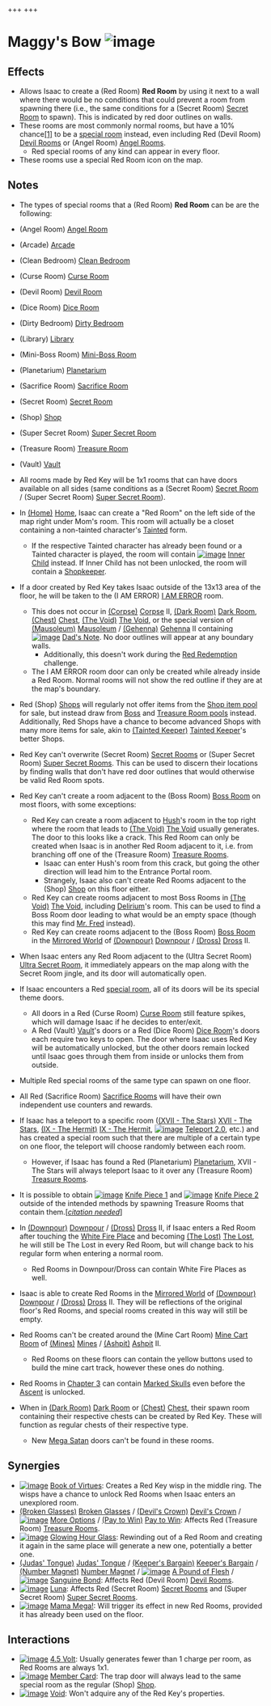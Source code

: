 +++
+++

 # Maggy's Bow ![image](/image/Maggy%27s_Bow.png) 


Effects
---------


* Allows Isaac to create a (Red Room) **Red Room** by using it next to a wall where there would be no conditions that could prevent a room from spawning there (i.e., the same conditions for a (Secret Room) [Secret Room](/wiki/Secret_Room "Secret Room") to spawn). This is indicated by red door outlines on walls.
* These rooms are most commonly normal rooms, but have a 10% chance[[1]](#cite_note-1) to be a [special room](/wiki/Special_room "Special room") instead, even including Red (Devil Room) [Devil Rooms](/wiki/Devil_Room "Devil Room") or (Angel Room) [Angel Rooms](/wiki/Angel_Room "Angel Room").
	+ Red special rooms of any kind can appear in every floor.
* These rooms use a special Red Room icon on the map.


Notes
-------


* The types of special rooms that a (Red Room) **Red Room** can be are the following:



* (Angel Room) [Angel Room](/wiki/Angel_Room "Angel Room")
* (Arcade) [Arcade](/wiki/Arcade "Arcade")
* (Clean Bedroom) [Clean Bedroom](/wiki/Clean_Bedroom "Clean Bedroom")
* (Curse Room) [Curse Room](/wiki/Curse_Room "Curse Room")
* (Devil Room) [Devil Room](/wiki/Devil_Room "Devil Room")
* (Dice Room) [Dice Room](/wiki/Dice_Room "Dice Room")
* (Dirty Bedroom) [Dirty Bedroom](/wiki/Dirty_Bedroom "Dirty Bedroom")
* (Library) [Library](/wiki/Library "Library")
* (Mini-Boss Room) [Mini-Boss Room](/wiki/Mini-Boss_Room "Mini-Boss Room")
* (Planetarium) [Planetarium](/wiki/Planetarium "Planetarium")
* (Sacrifice Room) [Sacrifice Room](/wiki/Sacrifice_Room "Sacrifice Room")
* (Secret Room) [Secret Room](/wiki/Secret_Room "Secret Room")
* (Shop) [Shop](/wiki/Shop "Shop")
* (Super Secret Room) [Super Secret Room](/wiki/Super_Secret_Room "Super Secret Room")
* (Treasure Room) [Treasure Room](/wiki/Treasure_Room "Treasure Room")
* (Vault) [Vault](/wiki/Vault "Vault")



* All rooms made by Red Key will be 1x1 rooms that can have doors available on all sides (same conditions as a (Secret Room) [Secret Room](/wiki/Secret_Room "Secret Room") / (Super Secret Room) [Super Secret Room](/wiki/Super_Secret_Room "Super Secret Room")).
* In [(Home)](/wiki/Home "Home") [Home](/wiki/Home "Home"), Isaac can create a "Red Room" on the left side of the map right under Mom's room. This room will actually be a closet containing a non-tainted character's [Tainted](/wiki/Tainted_Characters "Tainted Characters") form.
	+ If the respective Tainted character has already been found or a Tainted character is played, the room will contain [![image](/image/Inner_Child.png)](/wiki/Inner_Child "Inner Child") [Inner Child](/wiki/Inner_Child "Inner Child") instead. If Inner Child has not been unlocked, the room will contain a [Shopkeeper](/wiki/Shopkeeper "Shopkeeper").
* If a door created by Red Key takes Isaac outside of the 13x13 area of the floor, he will be taken to the (I AM ERROR) [I AM ERROR](/wiki/I_AM_ERROR "I AM ERROR") room.
	+ This does not occur in [(Corpse)](/wiki/Corpse "Corpse") [Corpse](/wiki/Corpse "Corpse") II, [(Dark Room)](/wiki/Dark_Room "Dark Room") [Dark Room](/wiki/Dark_Room "Dark Room"), [(Chest)](/wiki/Chest_(Floor) "Chest") [Chest](/wiki/Chest_(Floor) "Chest (Floor)"), [(The Void)](/wiki/The_Void "The Void") [The Void](/wiki/The_Void "The Void"), or the special version of [(Mausoleum)](/wiki/Mausoleum "Mausoleum") [Mausoleum](/wiki/Mausoleum "Mausoleum") / [(Gehenna)](/wiki/Gehenna "Gehenna") [Gehenna](/wiki/Gehenna "Gehenna") II containing [![image](/image/Dad%27s_Note.png)](/wiki/Dad%27s_Note "Dad's Note") [Dad's Note](/wiki/Dad%27s_Note "Dad's Note"). No door outlines will appear at any boundary walls.
		- Additionally, this doesn't work during the [Red Redemption](/wiki/Red_Redemption "Red Redemption") challenge.
	+ The I AM ERROR room door can only be created while already inside a Red Room. Normal rooms will not show the red outline if they are at the map's boundary.
* Red (Shop) [Shops](/wiki/Shop "Shop") will regularly not offer items from the [Shop item pool](/wiki/Shop_(Item_Pool) "Shop (Item Pool)") for sale, but instead draw from [Boss](/wiki/Boss_(Item_Pool) "Boss (Item Pool)") and [Treasure Room pools](/wiki/Treasure_Room_(Item_Pool) "Treasure Room (Item Pool)") instead. Additionally, Red Shops have a chance to become advanced Shops with many more items for sale, akin to  [(Tainted Keeper)](/wiki/Tainted_Keeper "Tainted Keeper") [Tainted Keeper](/wiki/Tainted_Keeper "Tainted Keeper")'s better Shops.
* Red Key can't overwrite (Secret Room) [Secret Rooms](/wiki/Secret_Room "Secret Room") or (Super Secret Room) [Super Secret Rooms](/wiki/Super_Secret_Room "Super Secret Room"). This can be used to discern their locations by finding walls that don't have red door outlines that would otherwise be valid Red Room spots.
* Red Key can't create a room adjacent to the (Boss Room) [Boss Room](/wiki/Boss_Room "Boss Room") on most floors, with some exceptions:
	+ Red Key can create a room adjacent to [Hush](/wiki/Hush "Hush")'s room in the top right where the room that leads to [(The Void)](/wiki/The_Void "The Void") [The Void](/wiki/The_Void "The Void") usually generates. The door to this looks like a crack. This Red Room can only be created when Isaac is in another Red Room adjacent to it, i.e. from branching off one of the (Treasure Room) [Treasure Rooms](/wiki/Treasure_Room "Treasure Room").
		- Isaac can enter Hush's room from this crack, but going the other direction will lead him to the Entrance Portal room.
		- Strangely, Isaac also can't create Red Rooms adjacent to the (Shop) [Shop](/wiki/Shop "Shop") on this floor either.
	+ Red Key can create rooms adjacent to most Boss Rooms in [(The Void)](/wiki/The_Void "The Void") [The Void](/wiki/The_Void "The Void"), including [Delirium](/wiki/Delirium "Delirium")'s room. This can be used to find a Boss Room door leading to what would be an empty space (though this may find [Mr. Fred](/wiki/Mr._Fred "Mr. Fred") instead).
	+ Red Key can create rooms adjacent to the (Boss Room) [Boss Room](/wiki/Boss_Room "Boss Room") in the [Mirrored World](/wiki/Mirrored_World "Mirrored World") of [(Downpour)](/wiki/Downpour "Downpour") [Downpour](/wiki/Downpour "Downpour") / [(Dross)](/wiki/Dross "Dross") [Dross](/wiki/Dross "Dross") II.
* When Isaac enters any Red Room adjacent to the (Ultra Secret Room) [Ultra Secret Room](/wiki/Ultra_Secret_Room "Ultra Secret Room"), it immediately appears on the map along with the Secret Room jingle, and its door will automatically open.
* If Isaac encounters a Red [special room](/wiki/Special_room "Special room"), all of its doors will be its special theme doors.
	+ All doors in a Red (Curse Room) [Curse Room](/wiki/Curse_Room "Curse Room") still feature spikes, which will damage Isaac if he decides to enter/exit.
	+ A Red (Vault) [Vault](/wiki/Vault "Vault")'s doors or a Red (Dice Room) [Dice Room](/wiki/Dice_Room "Dice Room")'s doors each require two keys to open. The door where Isaac uses Red Key will be automatically unlocked, but the other doors remain locked until Isaac goes through them from inside or unlocks them from outside.
* Multiple Red special rooms of the same type can spawn on one floor.
* All Red (Sacrifice Room) [Sacrifice Rooms](/wiki/Sacrifice_Room "Sacrifice Room") will have their own independent use counters and rewards.
* If Isaac has a teleport to a specific room ([(XVII - The Stars)](/wiki/Cards_and_Runes "XVII - The Stars") [XVII - The Stars](/wiki/Cards_and_Runes "Cards and Runes"), [(IX - The Hermit)](/wiki/Cards_and_Runes "IX - The Hermit") [IX - The Hermit](/wiki/Cards_and_Runes "Cards and Runes"), [![image](/image/Teleport_2.0.png)](/wiki/Teleport_2.0 "Teleport 2.0") [Teleport 2.0](/wiki/Teleport_2.0 "Teleport 2.0"), etc.) and has created a special room such that there are multiple of a certain type on one floor, the teleport will choose randomly between each room.
	+ However, if Isaac has found a Red (Planetarium) [Planetarium](/wiki/Planetarium "Planetarium"), XVII - The Stars will always teleport Isaac to it over any (Treasure Room) [Treasure Rooms](/wiki/Treasure_Room "Treasure Room").
* It is possible to obtain [![image](/image/Knife_Piece_1.png)](/wiki/Knife_Piece_1 "Knife Piece 1") [Knife Piece 1](/wiki/Knife_Piece_1 "Knife Piece 1") and [![image](/image/Knife_Piece_2.png)](/wiki/Knife_Piece_2 "Knife Piece 2") [Knife Piece 2](/wiki/Knife_Piece_2 "Knife Piece 2") outside of the intended methods by spawning Treasure Rooms that contain them.[*[citation needed](https://en.wikipedia.org/wiki/citation_needed "wikipedia:citation needed")*]
* In [(Downpour)](/wiki/Downpour "Downpour") [Downpour](/wiki/Downpour "Downpour") / [(Dross)](/wiki/Dross "Dross") [Dross](/wiki/Dross "Dross") II, if Isaac enters a Red Room after touching the [White Fire Place](/wiki/White_Fire_Place "White Fire Place") and becoming  [(The Lost)](/wiki/The_Lost "The Lost") [The Lost](/wiki/The_Lost "The Lost"), he will still be The Lost in every Red Room, but will change back to his regular form when entering a normal room.
	+ Red Rooms in Downpour/Dross can contain White Fire Places as well.
* Isaac is able to create Red Rooms in the [Mirrored World](/wiki/Mirrored_World "Mirrored World") of [(Downpour)](/wiki/Downpour "Downpour") [Downpour](/wiki/Downpour "Downpour") / [(Dross)](/wiki/Dross "Dross") [Dross](/wiki/Dross "Dross") II. They will be reflections of the original floor's Red Rooms, and special rooms created in this way will still be empty.
* Red Rooms can't be created around the (Mine Cart Room) [Mine Cart Room](/wiki/Mine_Cart_Room "Mine Cart Room") of [(Mines)](/wiki/Mines "Mines") [Mines](/wiki/Mines "Mines") / [(Ashpit)](/wiki/Ashpit "Ashpit") [Ashpit](/wiki/Ashpit "Ashpit") II.
	+ Red Rooms on these floors can contain the yellow buttons used to build the mine cart track, however these ones do nothing.
* Red Rooms in [Chapter 3](/wiki/Chapter_3 "Chapter 3") can contain [Marked Skulls](/wiki/Rocks#Marked_Skulls "Rocks") even before the [Ascent](/wiki/Ascent "Ascent") is unlocked.
* When in [(Dark Room)](/wiki/Dark_Room "Dark Room") [Dark Room](/wiki/Dark_Room "Dark Room") or [(Chest)](/wiki/Chest_(Floor) "Chest") [Chest](/wiki/Chest_(Floor) "Chest (Floor)"), their spawn room containing their respective chests can be created by Red Key. These will function as regular chests of their respective type.
	+ New [Mega Satan](/wiki/Mega_Satan "Mega Satan") doors can't be found in these rooms.


Synergies
-----------


* [![image](/image/Book_of_Virtues.png)](/wiki/Book_of_Virtues "Book of Virtues") [Book of Virtues](/wiki/Book_of_Virtues "Book of Virtues"): Creates a Red Key wisp in the middle ring. The wisps have a chance to unlock Red Rooms when Isaac enters an unexplored room.
* [(Broken Glasses)](/wiki/Broken_Glasses "Broken Glasses") [Broken Glasses](/wiki/Broken_Glasses "Broken Glasses") / [(Devil's Crown)](/wiki/Devil%27s_Crown "Devil's Crown") [Devil's Crown](/wiki/Devil%27s_Crown "Devil's Crown") / [![image](/image/More_Options.png)](/wiki/More_Options "More Options") [More Options](/wiki/More_Options "More Options") / [(Pay to Win)](/wiki/Pay_to_Win "Pay to Win") [Pay to Win](/wiki/Pay_to_Win "Pay to Win"): Affects Red (Treasure Room) [Treasure Rooms](/wiki/Treasure_Room "Treasure Room").
* [![image](/image/Glowing_Hour_Glass.png)](/wiki/Glowing_Hour_Glass "Glowing Hour Glass") [Glowing Hour Glass](/wiki/Glowing_Hour_Glass "Glowing Hour Glass"): Rewinding out of a Red Room and creating it again in the same place will generate a new one, potentially a better one.
* [(Judas' Tongue)](/wiki/Judas%27_Tongue "Judas' Tongue") [Judas' Tongue](/wiki/Judas%27_Tongue "Judas' Tongue") / [(Keeper's Bargain)](/wiki/Keeper%27s_Bargain "Keeper's Bargain") [Keeper's Bargain](/wiki/Keeper%27s_Bargain "Keeper's Bargain") / [(Number Magnet)](/wiki/Number_Magnet "Number Magnet") [Number Magnet](/wiki/Number_Magnet "Number Magnet") / [![image](/image/A_Pound_of_Flesh.png)](/wiki/A_Pound_of_Flesh "A Pound of Flesh") [A Pound of Flesh](/wiki/A_Pound_of_Flesh "A Pound of Flesh") / [![image](/image/Sanguine_Bond.png)](/wiki/Sanguine_Bond "Sanguine Bond") [Sanguine Bond](/wiki/Sanguine_Bond "Sanguine Bond"): Affects Red (Devil Room) [Devil Rooms](/wiki/Devil_Room "Devil Room").
* [![image](/image/Luna.png)](/wiki/Luna "Luna") [Luna](/wiki/Luna "Luna"): Affects Red (Secret Room) [Secret Rooms](/wiki/Secret_Room "Secret Room") and (Super Secret Room) [Super Secret Rooms](/wiki/Super_Secret_Room "Super Secret Room").
* [![image](/image/Mama_Mega!.png)](/wiki/Mama_Mega! "Mama Mega!") [Mama Mega!](/wiki/Mama_Mega! "Mama Mega!"): Will trigger its effect in new Red Rooms, provided it has already been used on the floor.


Interactions
--------------


* [![image](/image/4.5_Volt.png)](/wiki/4.5_Volt "4.5 Volt") [4.5 Volt](/wiki/4.5_Volt "4.5 Volt"): Usually generates fewer than 1 charge per room, as Red Rooms are always 1x1.
* [![image](/image/Member_Card.png)](/wiki/Member_Card "Member Card") [Member Card](/wiki/Member_Card "Member Card"): The trap door will always lead to the same special room as the regular (Shop) [Shop](/wiki/Shop "Shop").
* [![image](/image/Void.png)](/wiki/Void "Void") [Void](/wiki/Void "Void"): Won't adquire any of the Red Key's properties.



